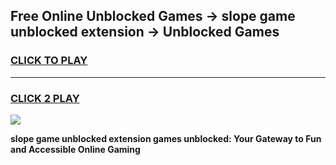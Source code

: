 
## Free Online Unblocked Games → slope game unblocked extension → Unblocked Games
<h3>
<a href="https://premium.freeplayer.one?title=slope_game_unblocked_extension&ref=21F">CLICK TO PLAY</a></h3>
<hr>

<h3>
<a href="https://premium.freeplayer.one?title=slope_game_unblocked_extension&ref=21F">CLICK 2 PLAY</a>
  
</h3>

<a href="https://premium.freeplayer.one?title=slope_game_unblocked_extension&ref=21F/"><img src="https://clearcache.store/games.png"></a>


**slope game unblocked extension games unblocked: Your Gateway to Fun and Accessible Online Gaming**
